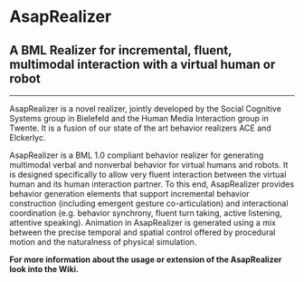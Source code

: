 # AsapRealizer 
## A BML Realizer for incremental, fluent, multimodal interaction with a virtual human or robot
----

AsapRealizer is a novel realizer, jointly developed by the Social Cognitive Systems group in Bielefeld and the Human Media Interaction group in Twente. It is a fusion of our state of the art behavior realizers ACE and Elckerlyc.

AsapRealizer is a  BML 1.0 compliant behavior realizer for generating multimodal verbal and nonverbal behavior for virtual humans and robots. It is designed specifically to allow very fluent interaction between the virtual human and its human interaction partner. To this end, AsapRealizer provides behavior generation elements that support incremental behavior construction (including emergent gesture co-articulation) and interactional coordination (e.g. behavior synchrony, fluent turn taking, active listening, attentive speaking). Animation in AsapRealizer is generated using a mix between the precise temporal and spatial control offered by procedural motion and the naturalness of physical simulation.

**For more information about the usage or extension of the AsapRealizer look into the Wiki.**

